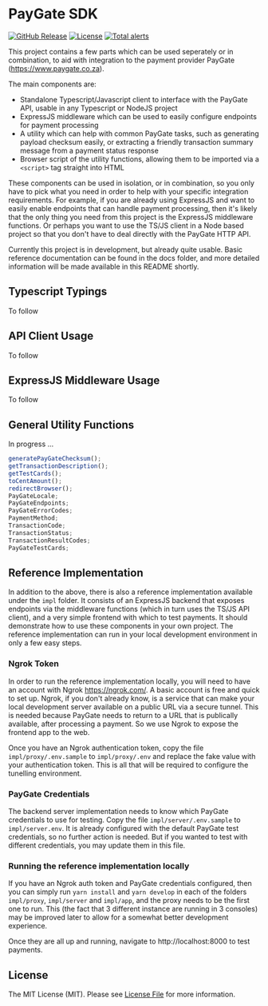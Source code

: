 # PayGate SDK

[![GitHub Release][ico-release]][link-github-release]
[![License][ico-license]](LICENSE)
[![Total alerts](https://img.shields.io/lgtm/alerts/g/distributhor/paygate-sdk.svg?logo=lgtm&logoWidth=18)](https://lgtm.com/projects/g/distributhor/paygate-sdk/alerts/)

This project contains a few parts which can be used seperately or in combination, to aid with integration to the payment provider PayGate (https://www.paygate.co.za).

The main components are:

- Standalone Typescript/Javascript client to interface with the PayGate API, usable in any Typescript or NodeJS project
- ExpressJS middleware which can be used to easily configure endpoints for payment processing
- A utility which can help with common PayGate tasks, such as generating payload checksum easily, or extracting a friendly transaction summary message from a payment status response
- Browser script of the utility functions, allowing them to be imported via a `<script>` tag straight into HTML

These components can be used in isolation, or in combination, so you only have to pick what you need in order to help with your specific integration requirements. For example, if you are already using ExpressJS and want to easily enable endpoints that can handle payment processing, then it's likely that the only thing you need from this project is the ExpressJS middleware functions. Or perhaps you want to use the TS/JS client in a Node based project so that you don't have to deal directly with the PayGate HTTP API.

Currently this project is in development, but already quite usable. Basic reference documentation can be found in the docs folder, and more detailed information will be made available in this README shortly.

## Typescript Typings

To follow

## API Client Usage

To follow

## ExpressJS Middleware Usage

To follow

## General Utility Functions

In progress ...

```javascript
generatePayGateChecksum();
getTransactionDescription();
getTestCards();
toCentAmount();
redirectBrowser();
PayGateLocale;
PayGateEndpoints;
PayGateErrorCodes;
PaymentMethod;
TransactionCode;
TransactionStatus;
TransactionResultCodes;
PayGateTestCards;
```

## Reference Implementation

In addition to the above, there is also a reference implementation available under the `impl` folder. It consists of an ExpressJS backend that exposes endpoints via the middleware functions (which in turn uses the TS/JS API client), and a very simple frontend with which to test payments. It should demonstrate how to use these components in your own project. The reference implementation can run in your local development environment in only a few easy steps.

### Ngrok Token

In order to run the reference implementation locally, you will need to have an account with Ngrok https://ngrok.com/. A basic account is free and quick to set up. Ngrok, if you don't already know, is a service that can make your local development server available on a public URL via a secure tunnel. This is needed because PayGate needs to return to a URL that is publically available, after processing a payment. So we use Ngrok to expose the frontend app to the web.

Once you have an Ngrok authentication token, copy the file `impl/proxy/.env.sample` to `impl/proxy/.env` and replace the fake value with your authentication token. This is all that will be required to configure the tunelling environment.

### PayGate Credentials

The backend server implementation needs to know which PayGate credentials to use for testing. Copy the file `impl/server/.env.sample` to `impl/server.env`. It is already configured with the default PayGate test credentials, so no further action is needed. But if you wanted to test with different credentials, you may update them in this file.

### Running the reference implementation locally

If you have an Ngrok auth token and PayGate credentials configured, then you can simply run `yarn install` and `yarn develop` in each of the folders `impl/proxy`, `impl/server` and `impl/app`, and the proxy needs to be the first one to run. This (the fact that 3 different instance are running in 3 consoles) may be improved later to allow for a somewhat better development experience.

Once they are all up and running, navigate to http://localhost:8000 to test payments.

## License

The MIT License (MIT). Please see [License File](LICENSE) for more information.

[ico-license]: https://img.shields.io/badge/license-MIT-brightgreen.svg
[ico-release]: https://img.shields.io/github/tag/distributhor/paygate-sdk.svg
[link-github-release]: https://github.com/distributhor/paygate-sdk/releases
